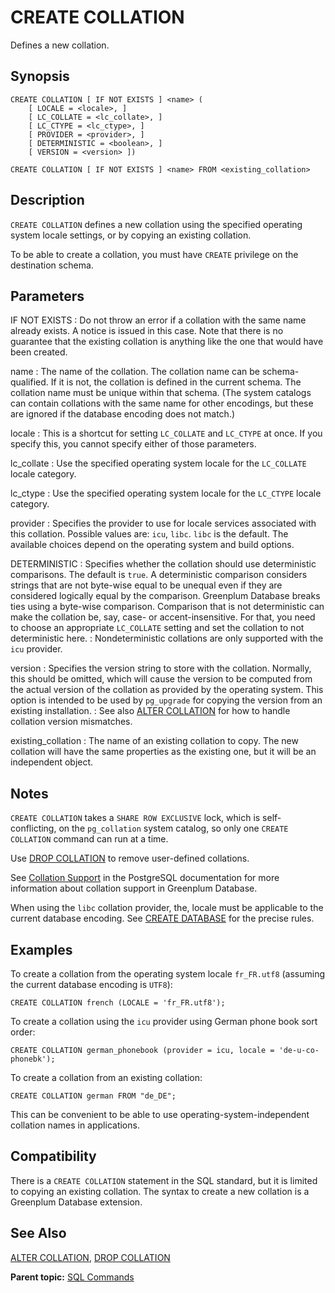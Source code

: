 # CREATE COLLATION 

Defines a new collation.

## Synopsis 

``` {#sql_command_synopsis}
CREATE COLLATION [ IF NOT EXISTS ] <name> (
    [ LOCALE = <locale>, ]    
    [ LC_COLLATE = <lc_collate>, ]    
    [ LC_CTYPE = <lc_ctype>, ]
    [ PROVIDER = <provider>, ]
    [ DETERMINISTIC = <boolean>, ]
    [ VERSION = <version> ])

CREATE COLLATION [ IF NOT EXISTS ] <name> FROM <existing_collation>
```

## Description

`CREATE COLLATION` defines a new collation using the specified operating system locale settings, or by copying an existing collation.

To be able to create a collation, you must have `CREATE` privilege on the destination schema.

## Parameters 

IF NOT EXISTS
:   Do not throw an error if a collation with the same name already exists. A notice is issued in this case. Note that there is no guarantee that the existing collation is anything like the one that would have been created.

name
:   The name of the collation. The collation name can be schema-qualified. If it is not, the collation is defined in the current schema. The collation name must be unique within that schema. \(The system catalogs can contain collations with the same name for other encodings, but these are ignored if the database encoding does not match.\)

locale
:   This is a shortcut for setting `LC_COLLATE` and `LC_CTYPE` at once. If you specify this, you cannot specify either of those parameters.

lc\_collate
:   Use the specified operating system locale for the `LC_COLLATE` locale category.

lc\_ctype
:   Use the specified operating system locale for the `LC_CTYPE` locale category.

provider
:   Specifies the provider to use for locale services associated with this collation. Possible values are: `icu`, `libc`. `libc` is the default. The available choices depend on the operating system and build options.

DETERMINISTIC
:   Specifies whether the collation should use deterministic comparisons. The default is `true`. A deterministic comparison considers strings that are not byte-wise equal to be unequal even if they are considered logically equal by the comparison. Greenplum Database breaks ties using a byte-wise comparison. Comparison that is not deterministic can make the collation be, say, case- or accent-insensitive. For that, you need to choose an appropriate `LC_COLLATE` setting and set the collation to not deterministic here.
:   Nondeterministic collations are only supported with the `icu` provider.

version
:   Specifies the version string to store with the collation. Normally, this should be omitted, which will cause the version to be computed from the actual version of the collation as provided by the operating system. This option is intended to be used by `pg_upgrade` for copying the version from an existing installation.
:   See also [ALTER COLLATION](ALTER_COLLATION.html) for how to handle collation version mismatches.

existing\_collation
:   The name of an existing collation to copy. The new collation will have the same properties as the existing one, but it will be an independent object.

## Notes 

`CREATE COLLATION` takes a `SHARE ROW EXCLUSIVE` lock, which is self-conflicting, on the `pg_collation` system catalog, so only one `CREATE COLLATION` command can run at a time.

Use [DROP COLLATION](DROP_COLLATION.html) to remove user-defined collations.

See [Collation Support](https://www.postgresql.org/docs/12/collation.html) in the PostgreSQL documentation for more information about collation support in Greenplum Database.

When using the `libc` collation provider, the, locale must be applicable to the current database encoding. See [CREATE DATABASE](CREATE_DATABASE.html) for the precise rules.

## Examples 

To create a collation from the operating system locale `fr_FR.utf8` \(assuming the current database encoding is `UTF8`\):

```
CREATE COLLATION french (LOCALE = 'fr_FR.utf8');
```

To create a collation using the `icu` provider using German phone book sort order:

```
CREATE COLLATION german_phonebook (provider = icu, locale = 'de-u-co-phonebk');
```

To create a collation from an existing collation:

```
CREATE COLLATION german FROM "de_DE";
```

This can be convenient to be able to use operating-system-independent collation names in applications.

## Compatibility 

There is a `CREATE COLLATION` statement in the SQL standard, but it is limited to copying an existing collation. The syntax to create a new collation is a Greenplum Database extension.

## See Also 

[ALTER COLLATION](ALTER_COLLATION.html), [DROP COLLATION](DROP_COLLATION.html)

**Parent topic:** [SQL Commands](../sql_commands/sql_ref.html)

